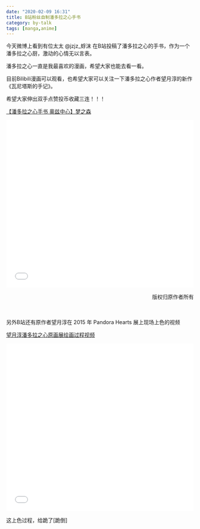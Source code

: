 ```yaml
---
date: "2020-02-09 16:31"
title: B站粉丝自制潘多拉之心手书
category: by-talk
tags: [manga,anime]
---
```

今天微博上看到有位太太 @jzjz\_蜉沫 在B站投稿了潘多拉之心的手书，作为一个潘多拉之心厨，激动的心情无以言表。

潘多拉之心一直是我最喜欢的漫画，希望大家也能去看一看。

<!-- more -->

目前Bilibili漫画可以观看，也希望大家可以关注一下潘多拉之心作者望月淳的新作《瓦尼塔斯的手记》。

希望大家伸出双手点赞投币收藏三连！！！

[【潘多拉之心手书 奥兹中心】梦之森](https://www.bilibili.com/video/av87477686")

<iframe src="//player.bilibili.com/player.html?aid=87477686&amp;cid=149466553&amp;page=1&amp;high_quality=1&amp;danmaku=0" allowfullscreen="allowfullscreen" width="100%" height="450" scrolling="no" frameborder="0" sandbox="allow-top-navigation allow-same-origin allow-forms allow-scripts" class="bilivideo"></iframe>

<br>
<p class="little" align="right">版权归原作者所有</p>
<br>
<br>
另外B站还有原作者望月淳在 2015 年 Pandora Hearts 展上现场上色的视频

[望月淳潘多拉之心原画展绘画过程视频](https://www.bilibili.com/video/av2348817"望月淳潘多拉之心原画展绘画过程视频")

<iframe src="//player.bilibili.com/player.html?aid=2348817&amp;cid=3668304&amp;page=1&amp;high_quality=1&amp;danmaku=0" allowfullscreen="allowfullscreen" width="100%" height="450" scrolling="no" frameborder="0" sandbox="allow-top-navigation allow-same-origin allow-forms allow-scripts" class="bilivideo"></iframe>

这上色过程，给跪了\[跪倒\]
